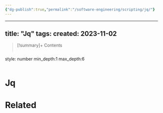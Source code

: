 ```yaml
---
{"dg-publish":true,"permalink":"/software-engineering/scripting/jq/"}
---
```


---
title:  "Jq"
tags:
created: 2023-11-02
---

>[!summary]+ Contents
>```toc
style: number
min_depth:1
max_depth:6 
>```


# Jq



# Related
